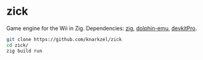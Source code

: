 # zick

Game engine for the Wii in Zig. Dependencies: [zig](https://ziglang.org/),
[dolphin-emu](https://dolphin-emu.org/), [devkitPro](https://devkitpro.org/wiki/Getting_Started).

```bash
git clone https://github.com/knarkzel/zick
cd zick/
zig build run
```
